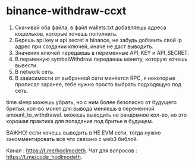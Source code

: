 # binance-withdraw-ccxt

1. Скачивай оба файла, в файл wallets.txt добавляешь адреса кошельков, которые хочешь пополнить.
2. Берешь api key и api secret в binance, не забудь добавить свой ip адрес при создании ключей, иначе не даст выводить.
3. Значения ключей передаешь в переменные API_KEY и API_SECRET.
4. В перменную symbolWithdraw передаешь монету, которую хочешь вывести.
5. В network сеть.
6. В зависимости от выбранной сети меняется RPC, я некоторые прописал заранее, тебе нужно просто выбрать подходящую под сеть.

time.sleep можешь убрать, но с ним более безопасно от будущего бритья.
кол-во монет для вывода меняешь в переменной amount_to_withdrawal. можешь выводить не рандомное кол-во, но это хорошая практика для попадания под бритье в будущем.

ВАЖНО! если хочешь выводить в НЕ EVM сети, тогда нужно закомментировать все что связано с web3 библой.

Канал : https://t.me/hodlmodeth. 
Чат для вопросов : https://t.me/code_hodlmodeth.
